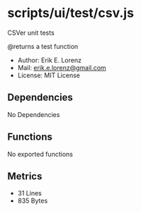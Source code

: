 # scripts/ui/test/csv.js


CSVer unit tests

@returns a test function
* Author: Erik E. Lorenz 
* Mail: <erik.e.lorenz@gmail.com>
* License: MIT License


## Dependencies

No Dependencies

## Functions

No exported functions

## Metrics

* 31 Lines
* 835 Bytes

